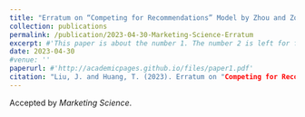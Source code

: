 ```yaml
---
title: "Erratum on “Competing for Recommendations” Model by Zhou and Zou (2023)"
collection: publications
permalink: /publication/2023-04-30-Marketing-Science-Erratum
excerpt: #'This paper is about the number 1. The number 2 is left for future work.'
date: 2023-04-30
#venue: ''
paperurl: #'http://academicpages.github.io/files/paper1.pdf'
citation: "Liu, J. and Huang, T. (2023). Erratum on "Competing for Recommendations" Model by Zhou and Zou (2023). Marketing Science."
---
```


Accepted by *Marketing Science*. 